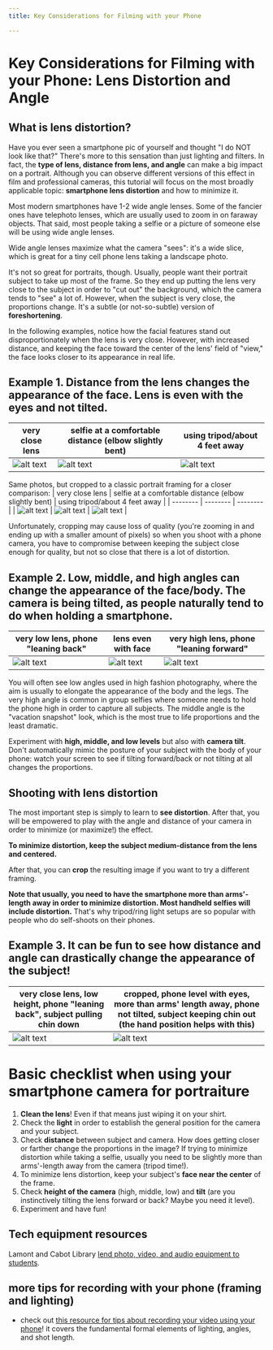 ```yaml
---
title: Key Considerations for Filming with your Phone

---
```


# Key Considerations for Filming with your Phone: Lens Distortion and Angle

## What is lens distortion?

Have you ever seen a smartphone pic of yourself and thought "I do NOT look like that?" There's more to this sensation than just lighting and filters. In fact, the **type of lens, distance from lens, and angle** can make a big impact on a portrait. Although you can observe different versions of this effect in film and professional cameras, this tutorial will focus on the most broadly applicable topic: **smartphone lens distortion** and how to minimize it.

Most modern smartphones have 1-2 wide angle lenses. Some of the fancier ones have telephoto lenses, which are usually used to zoom in on faraway objects. That said, most people taking a selfie or a picture of someone else will be using wide angle lenses.

Wide angle lenses maximize what the camera "sees": it's a wide slice, which is great for a tiny cell phone lens taking a landscape photo.

It's not so great for portraits, though. Usually, people want their portrait subject to take up most of the frame. So they end up putting the lens very close to the subject in order to "cut out" the background, which the camera tends to "see" a lot of. However, when the subject is very close, the proportions change. It's a subtle (or not-so-subtle) version of **foreshortening**.

In the following examples, notice how the facial features stand out disproportionately when the lens is very close. However, with increased distance, and keeping the face toward the center of the lens' field of "view," the face looks closer to its appearance in real life.

## Example 1. Distance from the lens changes the appearance of the face. Lens is even with the eyes and not tilted.

| very close lens | selfie at a comfortable distance (elbow slightly bent)  | using tripod/about 4 feet away |
| -------- | -------- | -------- |
| ![alt text](https://files.slack.com/files-pri/T0HTW3H0V-F07LUK6BPG8/img_1215.jpg?pub_secret=1a9f40948a)    | ![alt text](https://files.slack.com/files-pri/T0HTW3H0V-F07LJFZNYJD/img_1216.jpg?pub_secret=e7257429b2)     | ![alt text](https://files.slack.com/files-pri/T0HTW3H0V-F07L5RTQL9G/img_1219.jpg?pub_secret=2faf3b69ae)    |

Same photos, but cropped to a classic portrait framing for a closer comparison:
| very close lens | selfie at a comfortable distance (elbow slightly bent) | using tripod/about 4 feet away |
| -------- | -------- | -------- |
| ![alt text](https://files.slack.com/files-pri/T0HTW3H0V-F07LUK6BPG8/img_1215.jpg?pub_secret=1a9f40948a)    | ![alt text](https://files.slack.com/files-pri/T0HTW3H0V-F07KZ7S9TAA/img_1216.jpg?pub_secret=6a18181393)     | ![alt text](https://files.slack.com/files-pri/T0HTW3H0V-F07L5PD09MH/img_1219.jpg?pub_secret=30c6db2eb8)    |

Unfortunately, cropping may cause loss of quality (you're zooming in and ending up with a smaller amount of pixels) so when you shoot with a phone camera, you have to compromise between keeping the subject close enough for quality, but not so close that there is a lot of distortion.

## Example 2.  Low, middle, and high angles can change the appearance of the face/body. The camera is being tilted, as people naturally tend to do when holding a smartphone.


| very low lens, phone "leaning back" | lens even with face | very high lens, phone "leaning forward" |
| -------- | -------- | -------- |
| ![alt text](https://files.slack.com/files-pri/T0HTW3H0V-F07L5QK9S03/img_1227.jpg?pub_secret=da89e4b65e)     | ![alt text](https://files.slack.com/files-pri/T0HTW3H0V-F07L5QL2X7D/img_1230.jpg?pub_secret=8cad937007)     | ![alt text](https://files.slack.com/files-pri/T0HTW3H0V-F07L5QLJ2Q3/img_1232.jpg?pub_secret=8d3bf72e83)    |

You will often see low angles used in high fashion photography, where the aim is usually to elongate the appearance of the body and the legs. The very high angle is common in group selfies where someone needs to hold the phone high in order to capture all subjects. The middle angle is the "vacation snapshot" look, which is the most true to life proportions and the least dramatic.

Experiment with **high, middle, and low levels** but also with **camera tilt**. Don't automatically mimic the posture of your subject with the body of your phone: watch your screen to see if tilting forward/back or not tilting at all changes the proportions.

## Shooting with lens distortion
The most important step is simply to learn to **see distortion**. After that, you will be empowered to play with the angle and distance of your camera in order to minimize (or maximize!) the effect.

**To minimize distortion, keep the subject medium-distance from the lens and centered.**

After that, you can **crop** the resulting image if you want to try a different framing.

**Note that usually, you need to have the smartphone more than arms'-length away in order to minimize distortion. Most handheld selfies will include distortion.** That's why tripod/ring light setups are so popular with people who do self-shoots on their phones.

## Example 3.  It can be fun to see how distance and angle can drastically change the appearance of the subject!

| very close lens, low height, phone "leaning back", subject pulling chin down | cropped, phone level with eyes, more than arms' length away, phone not tilted, subject keeping chin out (the hand position helps with this) |
| -------- | -------- | 
| ![alt text](https://files.slack.com/files-pri/T0HTW3H0V-F07L8EKUVSQ/img_1235.jpg?pub_secret=82c27a7773)     | ![alt text](https://files.slack.com/files-pri/T0HTW3H0V-F07L8EFFCAG/img_1239.jpg?pub_secret=19385f839a)     |


# Basic checklist when using your smartphone camera for portraiture
1. **Clean the lens**! Even if that means just wiping it on your shirt.
2. Check the **light** in order to establish the general position for the camera and your subject.
3. Check **distance** between subject and camera. How does getting closer or farther change the proportions in the image? If trying to minimize distortion while taking a selfie, usually you need to be slightly more than arms'-length away from the camera (tripod time!).
4. To minimize lens distortion, keep your subject's **face near the center** of the frame.
5. Check **height of the camera** (high, middle, low) and **tilt** (are you instinctively tilting the lens forward or back? Maybe you need it level).
6. Experiment and have fun!

## Tech equipment resources
Lamont and Cabot Library [lend photo, video, and audio equipment to students](https://guides.library.harvard.edu/multimedia_production?_).


## more tips for recording with your phone (framing and lighting)
* check out [this resource for tips about recording your video using your phone](https://hackmd.io/@lluf-23-24/BJluw2AK6)! it covers the fundamental formal elements of lighting, angles, and shot length.